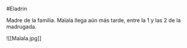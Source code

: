 #Eladrin 

Madre de la familia. Maïala llega aún más tarde, entre la 1 y las 2 de la madrugada.

![[Maïala.jpg]]